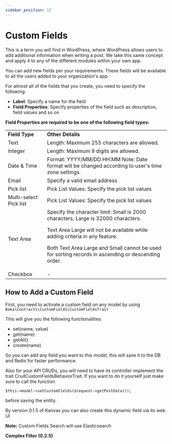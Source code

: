 ```yaml
---
sidebar_position: 12
---
```


# Custom Fields

This is a term you will find in WordPress, where WordPress allows users to add additional information when writing a post. We take this same concept and apply it to any of the different modules within your own app.

You can add new fields per your requirements. These fields will be available to all the users added to your organization's app.

For almost all of the fields that you create, you need to specify the following:


*   **Label**: Specify a name for the field
*   **Field Properties**: Specify properties of the field such as description, field values and so on

**Field Properties are required to be one of the following field types:**


<table>
  <tr>
   <td><strong>Field Type</strong>
   </td>
   <td><strong>Other Details</strong>
   </td>
  </tr>
  <tr>
   <td>Text
   </td>
   <td>Length: Maximum 255 characters are allowed.
   </td>
  </tr>
  <tr>
   <td>Integer
   </td>
   <td>Length: Maximum 9 digits are allowed.
   </td>
  </tr>
  <tr>
   <td>Date & Time
   </td>
   <td>Format: YYYY/MM/DD HH:MM Note: Date format will be changed according to user's time zone settings.
   </td>
  </tr>
  <tr>
   <td>Email
   </td>
   <td>Specify a valid email address
   </td>
  </tr>
  <tr>
   <td>Pick list
   </td>
   <td>Pick List Values: Specify the pick list values
   </td>
  </tr>
  <tr>
   <td>Multi-select Pick list
   </td>
   <td>Pick List Values: Specify the pick list values
   </td>
  </tr>
  <tr>
   <td>Text Area
   </td>
   <td>Specify the character limit: Small is 2000 characters, Large is 32000 characters.
<p>
Text Area Large will not be available while adding criteria in any feature.
</p>
<p>
Both Text Area Large and Small cannot be used for sorting records in ascending or descending order.
</p>
   </td>
  </tr>
  <tr>
   <td>Checkbox
   </td>
   <td>-
   </td>
  </tr>
</table>


## How to Add a Custom Field

First, you need to activate a custom field on any model by using `Baka\Contracts\CustomFields\CustomFieldsTrait`

This will give you the following functionalities
- set(name, value)
- get(name)
- getAll()
- create(name)

So you can add any field you want to this model, this will save it to the DB and Redis for faster performance.

Also for your API CRUDs, you will need to have its controller implement the trait CrudCustomFieldsBehaviorTrait. If you want to do it yourself just make sure to call the function

```
$this->model->setCustomFields($request->getPostData());
```
before saving the entity.

By version 0.1.5 of Kanvas you can also create this dynamic field via its web UI

**Note:** Custom Fields Search will use Elasticsearch

**Complex Filter (0.2.5)**